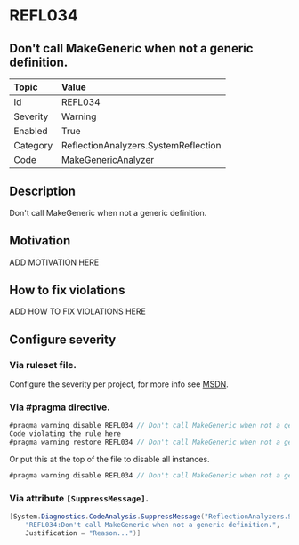 # REFL034
## Don't call MakeGeneric when not a generic definition.

| Topic    | Value
| :--      | :--
| Id       | REFL034
| Severity | Warning
| Enabled  | True
| Category | ReflectionAnalyzers.SystemReflection
| Code     | [MakeGenericAnalyzer](https://github.com/DotNetAnalyzers/ReflectionAnalyzers/blob/master/ReflectionAnalyzers/NodeAnalzers/MakeGenericAnalyzer.cs)

## Description

Don't call MakeGeneric when not a generic definition.

## Motivation

ADD MOTIVATION HERE

## How to fix violations

ADD HOW TO FIX VIOLATIONS HERE

<!-- start generated config severity -->
## Configure severity

### Via ruleset file.

Configure the severity per project, for more info see [MSDN](https://msdn.microsoft.com/en-us/library/dd264949.aspx).

### Via #pragma directive.
```C#
#pragma warning disable REFL034 // Don't call MakeGeneric when not a generic definition.
Code violating the rule here
#pragma warning restore REFL034 // Don't call MakeGeneric when not a generic definition.
```

Or put this at the top of the file to disable all instances.
```C#
#pragma warning disable REFL034 // Don't call MakeGeneric when not a generic definition.
```

### Via attribute `[SuppressMessage]`.

```C#
[System.Diagnostics.CodeAnalysis.SuppressMessage("ReflectionAnalyzers.SystemReflection", 
    "REFL034:Don't call MakeGeneric when not a generic definition.", 
    Justification = "Reason...")]
```
<!-- end generated config severity -->